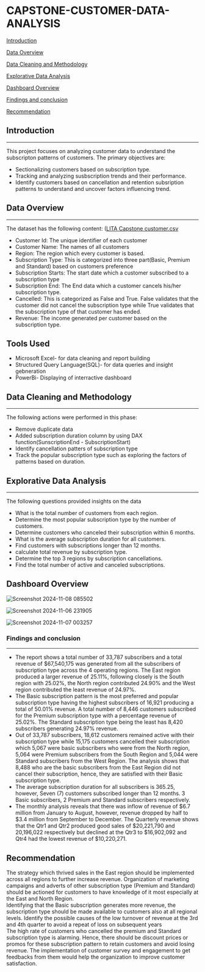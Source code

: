 # CAPSTONE-CUSTOMER-DATA-ANALYSIS

[Introduction](introduction)


[Data Overview](#data-overview)


[Data Cleaning and Methodology](#data-cleaning-and-methodology)


[Explorative Data Analysis](#explorative-data-analysis)


[Dashboard Overview](#dashboard-overview)


[Findings and conclusion](#findings-and-conclusion)



[Recommendation](recommendation)

## Introduction
---
This project focuses on analyzing customer data to understand the subscripton patterns of customers. The primary objectives are:
- Sectionalizing customers based on subscription type.
- Tracking and analyzing susbscription trends and their performance.
- Identify customers based on cancellation and retention subsription patterns to understand and uncover factors influencing trend.


## Data Overview
---

The dataset has the following content: ([LITA Capstone customer.csv](https://github.com/user-attachments/files/17653908/LITA.Capstone.customer.csv)
- Customer Id: The unique identifier of each customer
- Customer Name: The names of all customers
- Region: The region which every customer is based.
- Subscription Type: This is categorized into three part(Basic, Premium and Standard) based on customers preference
- Subscription Starts: The start date which a customer subscribed to a subscription type
- Subscription End: The End data which a customer cancels his/her subscription type.
- Cancelled: This is categorized as False and True. False validates that the customer did not cancel the subscription type while True validates that the subscription type of that customer has ended.
- Revenue: The income generated per customer based on the subscription type.


## Tools Used
  - Microsoft Excel- for data cleaning and report building
  - Structured Query Language(SQL)- for data queries and insight gebneration
  - PowerBi- Displaying of interractive dashboard
  

## Data Cleaning and Methodology
---

The following actions were performed in this phase:
- Remove duplicate data
- Added subscription duration column by using DAX function(SunscriptionEnd - SubscriptionStart) 
- Identify cancellation patters of subscription type
- Track the popular subscription type such as exploring the factors of patterns based on duration.


## Explorative Data Analysis
---

The following questions provided insights on the data
- What is the total number of customers from each region. 
- Determine the most popular subscription type by the number of customers. 
- Determine customers who canceled their subscription within 6 months. 
- What is the average subscription duration for all customers. 
- Find customers with subscriptions longer than 12 months. 
- calculate total revenue by subscription type. 
- Determine the top 3 regions by subscription cancellations. 
- Find the total number of active and canceled subscriptions.


## Dashboard Overview


![Screenshot 2024-11-08 085502](https://github.com/user-attachments/assets/37c7bb5f-88f3-41ff-ab66-cae9df3d8791)





![Screenshot 2024-11-06 231905](https://github.com/user-attachments/assets/df8dc991-9914-40c9-be42-8b0819b38794)




![Screenshot 2024-11-07 003257](https://github.com/user-attachments/assets/7ce3d581-ce38-481d-91b5-3ded26e66688)





### Findings and conclusion
---

- The report shows a total number of 33,787 subscribers and a total revenue of $67,540,175 was generated from all the subscribers of subscription type across the 4 operating regions. The East region produced a larger revenue of 25.11%, following closely is the South region with 25.02%, the North region contributed 24.90% and the West region contributed the least revenue of 24.97%. 
- The Basic subscription pattern is the most preferred and popular subscription type having the highest subscribers of 16,921 producing a total of 50.01% revenue. A total number of 8,446 customers subscribed for the Premium subscription type with a percentage revenue of 25.02%. The Standard subscription type being the least has 8,420 subscribers generating 24.97% revenue. 
- Out of 33,787 subscribers, 18,612 customers remained active with their subscription type while 15,175 customers cancelled their subscription which 5,067 were basic subscribers who were from the North region, 5,064 were Premium subscribers from the South Region and 5,044 were Standard subscribers from the West Region. The analysis shows that 8,488 who are the basic subscribers from the East Region did not cancel their subscription, hence, they are satisfied with their Basic subscription type. 
- The average subscription duration for all subscribers is 365.25, however, Seven (7) customers subscribed longer than 12 months. 3 Basic subscribers, 2 Premium and Standard subscribers respectively.
- The monthly analysis reveals that there was inflow of revenue of $6.7 million from January to August, however, revenue dropped by half to $3.4 million from September to December. The Quarterly revenue shows that the Qtr1 and Qtr2 produced good sales of $20,221,790 and 20,196,022 respectively but declined at the Qtr3 to $16,902,092 and Qtr4 had the lowest revenue of $10,220,271. 


## Recommendation

The strategy which thrived sales in the East region should be implemented across all regions to further increase revenue. Organization of marketing campaigns and adverts of other subscription type (Premium and Standard) should be actioned for customers to have knowledge of it most especially at the East and North Region.  
Identifying that the Basic subscription generates more revenue, the subscription type should be made available to customers also at all regional levels. 
Identify the possible causes of the low turnover of revenue at the 3rd and 4th quarter to avoid a repeat of loss on subsequent years  
The high rate of customers who cancelled the premium and Standard subscription type is alarming. Hence, there should be discount prices or promos for these subscription pattern to retain customers and avoid losing revenue. 
The implementation of customer survey and engagement to get feedbacks from them would help the organization to improve customer satisfaction.


